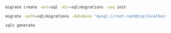 ```bash
migrate create -ext=sql -dir=sql/migrations -seq init
```

```bash
migrate -path=sql/migrations -database "mysql://root:root@tcp(localhost:3306)/courses" -verbose up
```

```bash
sqlc generate
```
